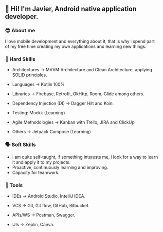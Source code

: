 ## 👋 Hi! I'm Javier, Android native application developer.

### 😎 About me

I love mobile development and everything about it, that is why I spend part of my free time creating my own applications and learning new things.

### 🧠 Hard Skills

- Architectures -> MVVM Architecture and Clean Architecture, applying SOLID principles.

- Languages ​​-> Kotlin 100%

- Libraries -> Firebase, Retrofit, OkHttp, Room, Glide among others.

- Dependency Injection (DI) -> Dagger Hilt and Koin.

- Testing: Mockk (Learning)

- Agile Methodologies -> Kanban with Trello, JIRA and ClickUp

- Others -> Jetpack Compose (Learning)

### 🗣️ Soft Skills

- I am quite self-taught, if something interests me, I look for a way to learn it and apply it to my projects.
- Proactive, continuously learning and improving.
- Capacity for teamwork.

### 🔨 Tools

- IDEs -> Android Studio, IntelliJ IDEA.

- VCS -> Git, Git flow, GitHub, Bitbucket.

- APIs/WS -> Postman, Swagger.

- UIs -> Zeplin, Canva.
